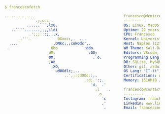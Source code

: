 ```yaml
$ francescofetch

..............                                        francesco@demicco 
            ``.;:ccc,.                                --------- 
          ......```;lxO.                              OS: Linux, MacOS, Windows 
   ..````.......,,,,ildi                              Uptime: 22 years
           .';;;:::;,,.x,                             CPU: Francesco
      ..'''.            0Xxoc:,.  ...                 Kernel: Univeristà degli Studi di Napoli Partheonpe 
  ....                ,ONkc;,;cokOdc',.               Host: Naples (127.0.0.1)
 .                   OMo           `:ddo.             WM Theme: Kali-Dark
                    dMc               :OO;            Editors: VScode, VS, Vim
                    0M.                 .`o.          Programming Lang: C, C++, C#, Java, Swift, Python, JS
                    ;Wd                               DB: SQLite, MySQL, MariaDB, SQLServer
                     ;XO,                             Other: git, arduino, raspberrypi
                       ud0Odlc;,..                    OS Lang: "IT-it", "EN-en" 
                           ..',;:cdOOd::,.            Certifications: Apple Foundation Course, Cisco Networking Academy
                                    .:d;.':;.         Memory: 1510MiB / 150922MiB
                                       'd,  .'      
                                         ;l   ..      francesco@contacts 
                                          .o          ---------
                                            `c        Instagram: fraachakra 
                                            .'        Linkedin: www.linkedin.com/in/francesco-de-micco-b55034210/
                                             .        Email: francescode.01@gmail.com                  
```


<!-- <h2 align="left">👩‍💻  About Me</h2>

* 💻  I'm `Francesco` a 22 years old frontend and backend developer
* 🌍  I'm based in Naples
* ✉️  You can contact me at [francescode.01@gmail.com](mailto:francescode.01@gmail.com)
* 🧠  I'm learning at Università degli Studi di Napoli "Parthenope"
* 🤝  I'm open to collaborating on any project

<br> -->

<!-- <img src="https://user-images.githubusercontent.com/73097560/115834477-dbab4500-a447-11eb-908a-139a6edaec5c.gif"> -->

###

<!-- <h2 align="left"> 🛠️ Skills</h2>

###

<h3 align="left">Back-end</h3>

###

<p align="left">
  <img src="https://skillicons.dev/icons?i=c,cpp,java,js,php,py,swift,django,flask,mongo,nginx,nodejs,mysql,sqlite,postgres" />
</p>

###

<h3 align="left">Front-end</h3>

###

<p align="left">
    <img src="https://skillicons.dev/icons?i=html,css,tailwind,jquery,bootstrap" />
</p>

###

<h3 align="left">Others</h3>

###

<br clear="both">

<p align="left">
  <img src="https://skillicons.dev/icons?i=bash,git,github,arduino,latex,figma,ps,pr,matlab,aws,cloudflare,gcp,linux,raspberrypi" />

</p>

<br> -->


<!-- ###


📊 *My Stats* 

```text
💬 Programming Languages: 
Python                      ██████████████████░░░░░░░   72.94 % 
Other                       ███████░░░░░░░░░░░░░░░░░░   27.06 % 

🔥 Editors: 
VS Code                     █████████████████████████   100.00 % 

💻 Operating System: 
Linux                       ███████████████░░░░░   85.00 % 
```

**I Mostly Code in Python** 

```text
Python                   2 repos             ████░░░░░░░░░░░░░░░░░░░░░   16.67 % 
CSS                      1 repo              ██░░░░░░░░░░░░░░░░░░░░░░░   08.33 % 
C++                      1 repo              ██░░░░░░░░░░░░░░░░░░░░░░░   08.33 % 
C                        1 repo              ██░░░░░░░░░░░░░░░░░░░░░░░   08.33 % 
Makefile                 1 repo              ██░░░░░░░░░░░░░░░░░░░░░░░   08.33 % 
``` -->
